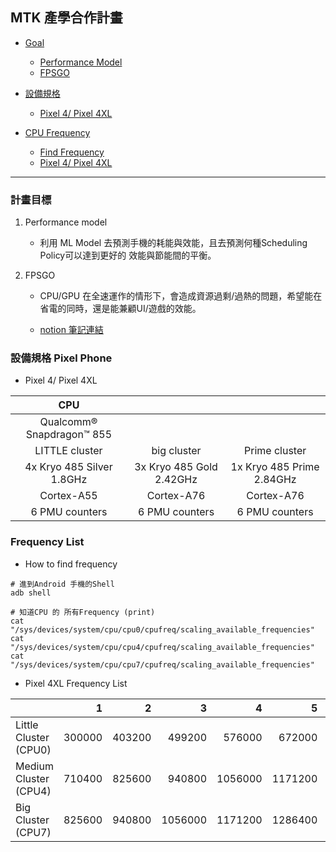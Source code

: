 ## MTK 產學合作計畫 
<!-- vim-markdown-toc GFM -->
* [Goal](#計畫目標)
    - [Performance Model](#Performance-model)
    - [FPSGO](#FPSGO)

* [設備規格](#設備規格)
    - [Pixel 4/ Pixel 4XL](#Pixel-4/-Pixel-4XL)
* [CPU Frequency](#Frequency-List)
    - [Find Frequency](#How-to-find-frequency)
    - [Pixel 4/ Pixel 4XL](#Pixel-4/-Pixel-4XL)
<!-- vim-markdown-toc -->

---

### 計畫目標 
1. Performance model

    - 利用 ML Model 去預測手機的耗能與效能，且去預測何種Scheduling Policy可以達到更好的 效能與節能間的平衡。
2. FPSGO

    - CPU/GPU 在全速運作的情形下，會造成資源過剩/過熱的問題，希望能在省電的同時，還是能兼顧UI/遊戲的效能。

    - [notion 筆記連結](https://www.notion.so/FPSGO_study-2f4ae5a5651e452c91f51afc1ed14fe4)

### 設備規格 Pixel Phone
- Pixel 4/ Pixel 4XL

|            CPU            	|                          	|                           	|
|:-------------------------:	|:------------------------:	|:-------------------------:	|
| Qualcomm® Snapdragon™ 855 	|                          	|                           	|
| LITTLE cluster            	| big cluster              	| Prime cluster             	|
| 4x Kryo 485 Silver 1.8GHz 	| 3x Kryo 485 Gold 2.42GHz 	| 1x Kryo 485 Prime 2.84GHz 	|
| Cortex-A55                	| Cortex-A76               	| Cortex-A76                	|
| 6 PMU counters            	| 6 PMU counters           	| 6 PMU counters            	|

### Frequency List

- How to find frequency
```Shell
# 進到Android 手機的Shell
adb shell

# 知道CPU 的 所有Frequency (print)
cat "/sys/devices/system/cpu/cpu0/cpufreq/scaling_available_frequencies"
cat "/sys/devices/system/cpu/cpu4/cpufreq/scaling_available_frequencies"
cat "/sys/devices/system/cpu/cpu7/cpufreq/scaling_available_frequencies"
```
- Pixel 4XL Frequency List

|                       	|      1 	|      2 	|       3 	|       4 	|       5 	|       6 	|       7 	|       8 	|       9 	|      10 	|      11 	|      12 	|      13 	|      14 	|      15 	|      16 	|      17 	|      18 	|      19 	|      20 	|
|-----------------------	|-------:	|-------:	|--------:	|--------:	|--------:	|--------:	|--------:	|--------:	|--------:	|--------:	|--------:	|--------:	|--------:	|--------:	|--------:	|--------:	|--------:	|--------:	|--------:	|--------:	|
| Little Cluster (CPU0) 	| 300000 	| 403200 	|  499200 	|  576000 	|  672000 	|  768000 	|  844800 	|  940800 	| 1036800 	| 1113600 	| 1209600 	| 1305600 	| 1382400 	| 1478400 	| 1555200 	| 1632000 	| 1708800 	| 1785600 	|         	|         	|
| Medium Cluster (CPU4) 	| 710400 	| 825600 	|  940800 	| 1056000 	| 1171200 	| 1286400 	| 1401600 	| 1497600 	| 1612800 	| 1708800 	| 1804800 	| 1920000 	| 2016000 	| 2131200 	| 2227200 	| 2323200 	| 2419200 	|         	|         	|         	|
| Big Cluster (CPU7)    	| 825600 	| 940800 	| 1056000 	| 1171200 	| 1286400 	| 1401600 	| 1497600 	| 1612800 	| 1708800 	| 1804800 	| 1920000 	| 2016000 	| 2131200 	| 2227200 	| 2323200 	| 2419200 	| 2534400 	| 2649600 	| 2745600 	| 2841600 	|
